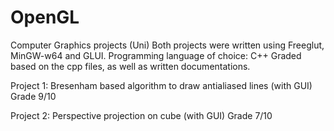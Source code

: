 # OpenGL
Computer Graphics projects (Uni)
Both projects were written using Freeglut, MinGW-w64 and GLUI.
Programming language of choice: C++
Graded based on the cpp files, as well as written documentations.


Project 1: Bresenham based algorithm to draw antialiased lines (with GUI)
           Grade 9/10
           
Project 2: Perspective projection on cube (with GUI)
           Grade 7/10
